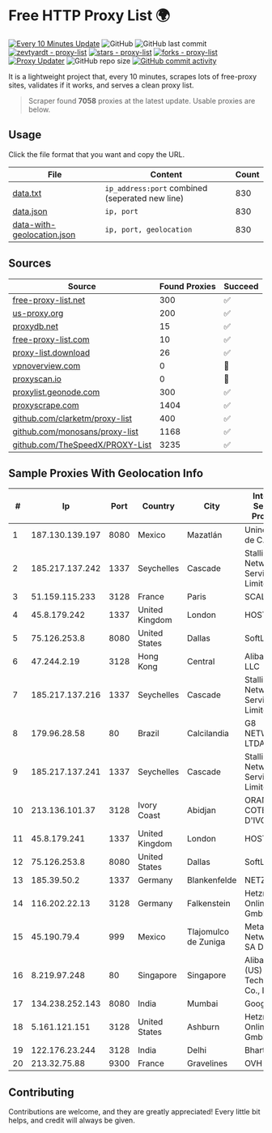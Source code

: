 
# Free HTTP Proxy List 🌍

[![Every 10 Minutes Update](https://github.com/mertguvencli/http-proxy-list/actions/workflows/main.yml/badge.svg?branch=main)](https://github.com/mertguvencli/http-proxy-list/actions/workflows/main.yml)
![GitHub](https://img.shields.io/github/license/mertguvencli/http-proxy-list)
![GitHub last commit](https://img.shields.io/github/last-commit/mertguvencli/http-proxy-list)
[![zevtyardt - proxy-list](https://img.shields.io/static/v1?label=zevtyardt&message=proxy-list&color=blue&logo=github)](https://github.com/zevtyardt/proxy-list "Go to GitHub repo")
[![stars - proxy-list](https://img.shields.io/github/stars/zevtyardt/proxy-list?style=social)](https://github.com/zevtyardt/proxy-list)
[![forks - proxy-list](https://img.shields.io/github/forks/zevtyardt/proxy-list?style=social)](https://github.com/zevtyardt/proxy-list)
[![Proxy Updater](https://github.com/zevtyardt/proxy-list/workflows/Proxy%20Updater/badge.svg)](https://github.com/zevtyardt/proxy-list/actions?query=workflow:"Proxy+Updater")
![GitHub repo size](https://img.shields.io/github/repo-size/zevtyardt/proxy-list)
[![GitHub commit activity](https://img.shields.io/github/commit-activity/m/zevtyardt/proxy-list?logo=commits)](https://github.com/zevtyardt/proxy-list/commits/main)

It is a lightweight project that, every 10 minutes, scrapes lots of free-proxy sites, validates if it works, and serves a clean proxy list.

> Scraper found **7058** proxies at the latest update. Usable proxies are below.

## Usage

Click the file format that you want and copy the URL.

|File|Content|Count|
|----|-------|-----|
|[data.txt](https://raw.githubusercontent.com/mertguvencli/http-proxy-list/main/proxy-list/data.txt)|`ip_address:port` combined (seperated new line)|830|
|[data.json](https://raw.githubusercontent.com/mertguvencli/http-proxy-list/main/proxy-list/data.json)|`ip, port`|830|
|[data-with-geolocation.json](https://raw.githubusercontent.com/mertguvencli/http-proxy-list/main/proxy-list/data-with-geolocation.json)|`ip, port, geolocation`|830|

## Sources

|Source|Found Proxies|Succeed|
|------|-------------|-------|
|[free-proxy-list.net](https://free-proxy-list.net)|300|✅|
|[us-proxy.org](https://www.us-proxy.org)|200|✅|
|[proxydb.net](http://proxydb.net)|15|✅|
|[free-proxy-list.com](https://free-proxy-list.com/?page=&port=&type%5B%5D=http&type%5B%5D=https&up_time=0&search=Search)|10|✅|
|[proxy-list.download](https://www.proxy-list.download/HTTP)|26|✅|
|[vpnoverview.com](https://vpnoverview.com/privacy/anonymous-browsing/free-proxy-servers)|0|🚫|
|[proxyscan.io](https://www.proxyscan.io)|0|🚫|
|[proxylist.geonode.com](https://proxylist.geonode.com/api/proxy-list?limit=300&page=1&sort_by=lastChecked&sort_type=desc&protocols=http,https)|300|✅|
|[proxyscrape.com](https://api.proxyscrape.com/v2/?request=displayproxies&protocol=http&timeout=10000&country=all&ssl=all&anonymity=all)|1404|✅|
|[github.com/clarketm/proxy-list](https://raw.githubusercontent.com/clarketm/proxy-list/master/proxy-list-raw.txt)|400|✅|
|[github.com/monosans/proxy-list](https://raw.githubusercontent.com/monosans/proxy-list/main/proxies/http.txt)|1168|✅|
|[github.com/TheSpeedX/PROXY-List](https://raw.githubusercontent.com/TheSpeedX/PROXY-List/master/http.txt)|3235|✅|


## Sample Proxies With Geolocation Info

|#|Ip|Port|Country|City|Internet Service Provider|
|-|--|----|-------|----|-------------------------|
|1|187.130.139.197|8080|Mexico|Mazatlán|Uninet S.A. de C.V.|
|2|185.217.137.242|1337|Seychelles|Cascade|Stallion Network Services Limited|
|3|51.159.115.233|3128|France|Paris|SCALEWAY|
|4|45.8.179.242|1337|United Kingdom|London|HOSTLAND|
|5|75.126.253.8|8080|United States|Dallas|SoftLayer|
|6|47.244.2.19|3128|Hong Kong|Central|Alibaba.com LLC|
|7|185.217.137.216|1337|Seychelles|Cascade|Stallion Network Services Limited|
|8|179.96.28.58|80|Brazil|Calcilandia|G8 NETWORKS LTDA|
|9|185.217.137.241|1337|Seychelles|Cascade|Stallion Network Services Limited|
|10|213.136.101.37|3128|Ivory Coast|Abidjan|ORANGE COTE D'IVOIRE|
|11|45.8.179.241|1337|United Kingdom|London|HOSTLAND|
|12|75.126.253.8|8080|United States|Dallas|SoftLayer|
|13|185.39.50.2|1337|Germany|Blankenfelde|NETZNUTZ|
|14|116.202.22.13|3128|Germany|Falkenstein|Hetzner Online GmbH|
|15|45.190.79.4|999|Mexico|Tlajomulco de Zuniga|Meta Networks SA De CV|
|16|8.219.97.248|80|Singapore|Singapore|Alibaba (US) Technology Co., Ltd.|
|17|134.238.252.143|8080|India|Mumbai|Google LLC|
|18|5.161.121.151|3128|United States|Ashburn|Hetzner Online GmbH|
|19|122.176.23.244|3128|India|Delhi|Bharti Airtel|
|20|213.32.75.88|9300|France|Gravelines|OVH SAS|



## Contributing

Contributions are welcome, and they are greatly appreciated! Every
little bit helps, and credit will always be given.

